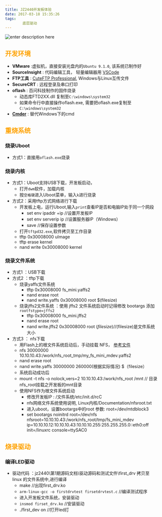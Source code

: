 ```yaml
---
title: JZ2440开发板体验
date: 2017-03-18 15:35:26
tags:
    	底层驱动
---
```

![enter description here][1]

##  <font color=#fea304>开发环境</font>
 - **VMware** :虚拟机，直接安装光盘内的`Ubuntu 9.1.0`, 该系统已制作好
 - **SourceInsight** : 代码编辑工具， 轻量编辑器用 [VSCode][2]
 - **FTP工具** : [CuteFTP Professional][3], Windows与Linux互传文件
 - **SecureCRT** : 远程登录及串口打印
 - **oflash** : 百问科技制作的固件烧录 
   - 动态库FTD2XX.dll 复制至`C:\windows\system32`    
   - 如果命令行中直接操作oflash.exe, 需要把oflash.exe复制至`C:\windows\system32`
 - **[Cmder][4]** : 替代Windows下的cmd 

##  <font color=#fea304>重烧系统</font>
### 烧录Uboot
  - 方式1：直接用`oflash.exe`烧录
### 烧录内核
  - 方式1：Uboot支持USB下载，开发板启动，
    - 打开`dwm`软件，加载内核
    - 按`空格键`进入Uboot菜单，输入`k`进行烧录
  - 方式2：采用tftp方式网络进行下载
    - 开发板上电，运行Uboot,输入`print`查看IP是否和电脑IP处于同一个网段
      - set env ipaddr +ip   //设置开发板IP
      - set env serverip ip  //设置服务器IP（Windows）
      - save 		     //保存设置参数
     - 打开`tftpd32.exe`,软件拷贝至工作目录
     - tftp 0x30008000 uImage
     - tftp erase kernel 
     - nand write 0x30008000 kernel 
### 烧录文件系统
  - 方式1 ：USB下载 
  - 方式2 ：tftp下载
    - 烧录yaffs文件系统
      - tftp 0x30008000 fs_mini.yaffs2
      - nand erase root 
      - nand write.yaffs 0x30008000 root $(filesize) 
    - 烧录jffs2文件系统 ：使用 jffs2 文件系统启动时记得修改 bootargs 添加 `rootfstype=jffs2`
      - tftp 0x30008000 fs_mini.jffs2 
      - nand erase root 
      - nand write.jffs2 0x30008000 root $(filesize)  //$(filesize)是文件系统大小
  - 方式3 ： nfs下载 
    -  用Flash上的根文件系统启动后，手动挂载 NFS， [参考文件][5]
      - nfs 30000000 10.10.10.43:/work/nfs_root_tmp/my_fs_mini_mdev.yaffs2
      - nand erase root  
      - nand write.yaffs 30000000 260000(根据实际情况) $（filesize）
      - 系统启动成功后
      - mount -t nfs -o nolock,vers=2 10.10.10.43:/work/nfs_root /mnt   // 目录nfs_root挂载之开发板的mnt目录
    - 使用NFS作为根文件系统启动
      - 修改开发板IP : /文件系统/etc/init.d/rcC
      - nfs网络文件系统使用说明, Linux内核/Documentation/nfsroot.txt
      - 进入uboot，设置bootargs中的root  参数:  root=/dev/mtdblock3
      - set bootargs noinitrd root=/dev/nfs nfsroot=10.10.10.43:/work/nfs_root/tmp/fs_mini_mdev ip=10.10.10.12:10.10.10.43:10.10.10.255:255.255.255.0::eth0:off init=/linuxrc console=ttySAC0

##  <font color=#fea304>烧录驱动</font>

### 编译LED驱动
  - 驱动代码 ：jz2440\第1期源码文档\驱动源码和测试文件\first_drv    拷贝至 linux 的文件系统中,进行编译
    -  make          //出现first_drv.ko 
    -  `arm-linux-gcc -o firstdrvtest firsetdrvtest.c` //编译测试程序
    -  进入开发板文件系统，安装驱动
    -  `insmod firset_drv.ko`     //安装驱动
    -  ./first_dev on           //打开led灯


  [1]: http://oimqf80rv.bkt.clouddn.com/JZ2440-0.png "JZ2440-0.png"
  [2]: https://code.visualstudio.com/
  [3]: http://pan.baidu.com/s/1bpN7dvx
  [4]: http://pan.baidu.com/s/1jIJpe3W
  [5]: http://www.100ask.org/bbs/forum.php?mod=viewthread&tid=14657
